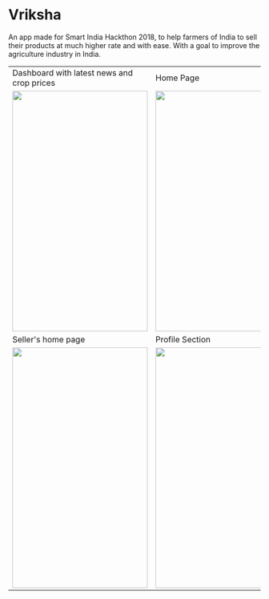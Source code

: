 # Vriksha
An app made for Smart India Hackthon 2018, to help farmers of India to sell their products at much higher rate and with ease. With a goal to improve the agriculture industry in India.

<table>
  <tr>
    <td>Dashboard with latest news and crop prices</td>
     <td>Home Page</td>
     <td>Buyer Page (purchase/tender)</td>
  </tr>
  <tr>
    <td><img src="https://user-images.githubusercontent.com/24716987/206208880-c6470e8a-d647-4308-9c9f-7f04d1db8ebf.jpg" width=270 height=480></td>
    <td><img src="https://user-images.githubusercontent.com/24716987/206208895-de561d59-f009-470d-9822-e02769cc1892.jpg" width=270 height=480></td>
    <td><img src="https://user-images.githubusercontent.com/24716987/206208868-d65c077c-d7ae-4af5-9c2c-04c9651813cd.jpg" width=270 height=480></td>
  

  <tr>
    <td>Seller's home page</td>
     <td>Profile Section</td>
     <td>Page with region specific schemes</td>
  </tr>
  <tr>
    <td><img src="https://user-images.githubusercontent.com/24716987/206208762-420bcb59-bc1f-492a-abd3-a741753ea867.jpg" width=270 height=480></td>
    <td><img src="https://user-images.githubusercontent.com/24716987/206208609-8f6fda08-ec57-4a59-9e3d-e12b332853ab.jpg" width=270 height=480></td>
    <td><img src="https://user-images.githubusercontent.com/24716987/206208224-a7f1c579-56c8-4db0-9df6-bdeadeb45832.jpg" width=270 height=480></td>
  </tr>
 </table>
